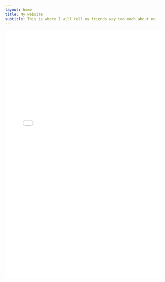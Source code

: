 ```yaml
---
layout: home
title: My website
subtitle: This is where I will tell my friends way too much about me
---
```


<iframe src="{{ site.baseurl }}/assets/plots/plot.html" width="100%" height="800" frameborder="0"></iframe>
